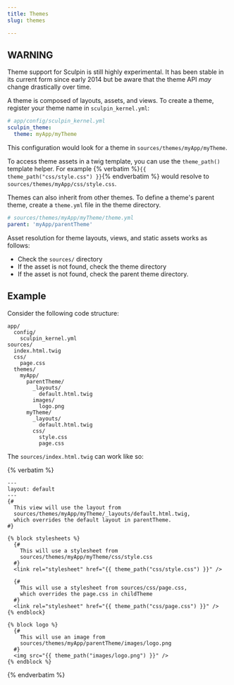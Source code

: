 ```yaml
---
title: Themes
slug: themes

---
```


<div class="well well-small">
<h2>WARNING</h2>
<p>
Theme support for Sculpin is still highly experimental. It has been stable in its current form since early 2014 but be aware that the theme API <em>may</em> change drastically over time.
</p>
</div>

A theme is composed of layouts, assets, and views. To create a theme, register your theme name in `sculpin_kernel.yml`:

```yml
# app/config/sculpin_kernel.yml
sculpin_theme:
  theme: myApp/myTheme
```

This configuration would look for a theme in `sources/themes/myApp/myTheme`.

To access theme assets in a twig template, you can use the `theme_path()` template helper. For example {% verbatim %}`{{ theme_path("css/style.css") }}`{% endverbatim %} would resolve to `sources/themes/myApp/css/style.css`.

Themes can also inherit from other themes. To define a theme's parent theme, create a `theme.yml` file in the theme directory.
 
```yml
# sources/themes/myApp/myTheme/theme.yml
parent: 'myApp/parentTheme'
```

Asset resolution for theme layouts, views, and static assets works as follows:

- Check the `sources/` directory
- If the asset is not found, check the theme directory
- If the asset is not found, check the parent theme directory. 


## Example

Consider the following code structure:

```
app/
  config/
    sculpin_kernel.yml
sources/
  index.html.twig
  css/
    page.css
  themes/
    myApp/
      parentTheme/
        _layouts/
          default.html.twig
        images/
          logo.png
      myTheme/
        _layouts/
          default.html.twig
        css/
          style.css
          page.css
```

The `sources/index.html.twig` can work like so:

{% verbatim %}
```twig
---
layout: default
---
{# 
  This view will use the layout from 
  sources/themes/myApp/myTheme/_layouts/default.html.twig,
  which overrides the default layout in parentTheme.
#}

{% block stylesheets %}
  {# 
    This will use a stylesheet from 
    sources/themes/myApp/myTheme/css/style.css 
  #}
  <link rel="stylesheet" href="{{ theme_path("css/style.css") }}" />
  
  {#
    This will use a stylesheet from sources/css/page.css,
    which overrides the page.css in childTheme
  #}
  <link rel="stylesheet" href="{{ theme_path("css/page.css") }}" />
{% endblock}

{% block logo %}
  {#
    This will use an image from 
    sources/themes/myApp/parentTheme/images/logo.png 
  #}
  <img src="{{ theme_path("images/logo.png") }}" />
{% endblock %}
```
{% endverbatim %}


